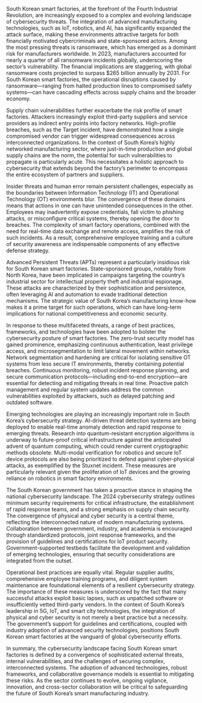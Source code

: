 South Korean smart factories, at the forefront of the Fourth Industrial Revolution, are increasingly exposed to a complex and evolving landscape of cybersecurity threats. The integration of advanced manufacturing technologies, such as IoT, robotics, and AI, has significantly expanded the attack surface, making these environments attractive targets for both financially motivated cybercriminals and state-sponsored actors. Among the most pressing threats is ransomware, which has emerged as a dominant risk for manufacturers worldwide. In 2023, manufacturers accounted for nearly a quarter of all ransomware incidents globally, underscoring the sector’s vulnerability. The financial implications are staggering, with global ransomware costs projected to surpass $265 billion annually by 2031. For South Korean smart factories, the operational disruptions caused by ransomware—ranging from halted production lines to compromised safety systems—can have cascading effects across supply chains and the broader economy.

Supply chain vulnerabilities further exacerbate the risk profile of smart factories. Attackers increasingly exploit third-party suppliers and service providers as indirect entry points into factory networks. High-profile breaches, such as the Target incident, have demonstrated how a single compromised vendor can trigger widespread consequences across interconnected organizations. In the context of South Korea’s highly networked manufacturing sector, where just-in-time production and global supply chains are the norm, the potential for such vulnerabilities to propagate is particularly acute. This necessitates a holistic approach to cybersecurity that extends beyond the factory’s perimeter to encompass the entire ecosystem of partners and suppliers.

Insider threats and human error remain persistent challenges, especially as the boundaries between Information Technology (IT) and Operational Technology (OT) environments blur. The convergence of these domains means that actions in one can have unintended consequences in the other. Employees may inadvertently expose credentials, fall victim to phishing attacks, or misconfigure critical systems, thereby opening the door to breaches. The complexity of smart factory operations, combined with the need for real-time data exchange and remote access, amplifies the risk of such incidents. As a result, comprehensive employee training and a culture of security awareness are indispensable components of any effective defense strategy.

Advanced Persistent Threats (APTs) represent a particularly insidious risk for South Korean smart factories. State-sponsored groups, notably from North Korea, have been implicated in campaigns targeting the country’s industrial sector for intellectual property theft and industrial espionage. These attacks are characterized by their sophistication and persistence, often leveraging AI and automation to evade traditional detection mechanisms. The strategic value of South Korea’s manufacturing know-how makes it a prime target for such operations, which can have long-term implications for national competitiveness and economic security.

In response to these multifaceted threats, a range of best practices, frameworks, and technologies have been adopted to bolster the cybersecurity posture of smart factories. The zero-trust security model has gained prominence, emphasizing continuous authentication, least privilege access, and microsegmentation to limit lateral movement within networks. Network segmentation and hardening are critical for isolating sensitive OT systems from less secure IT environments, thereby containing potential breaches. Continuous monitoring, robust incident response planning, and secure communication protocols—including end-to-end encryption—are essential for detecting and mitigating threats in real time. Proactive patch management and regular system updates address the common vulnerabilities exploited by attackers, such as delayed patching and outdated software.

Emerging technologies are playing an increasingly important role in South Korea’s cybersecurity strategy. AI-driven threat detection systems are being deployed to enable real-time anomaly detection and rapid response to emerging threats. Research into quantum-resistant encryption algorithms is underway to future-proof critical infrastructure against the anticipated advent of quantum computing, which could render current cryptographic methods obsolete. Multi-modal verification for robotics and secure IoT device protocols are also being prioritized to defend against cyber-physical attacks, as exemplified by the Stuxnet incident. These measures are particularly relevant given the proliferation of IoT devices and the growing reliance on robotics in smart factory environments.

The South Korean government has taken a proactive stance in shaping the national cybersecurity landscape. The 2024 cybersecurity strategy outlines minimum security requirements for critical infrastructure, the establishment of rapid response teams, and a strong emphasis on supply chain security. The convergence of physical and cyber security is a central theme, reflecting the interconnected nature of modern manufacturing systems. Collaboration between government, industry, and academia is encouraged through standardized protocols, joint response frameworks, and the provision of guidelines and certifications for IoT product security. Government-supported testbeds facilitate the development and validation of emerging technologies, ensuring that security considerations are integrated from the outset.

Operational best practices are equally vital. Regular supplier audits, comprehensive employee training programs, and diligent system maintenance are foundational elements of a resilient cybersecurity strategy. The importance of these measures is underscored by the fact that many successful attacks exploit basic lapses, such as unpatched software or insufficiently vetted third-party vendors. In the context of South Korea’s leadership in 5G, IoT, and smart city technologies, the integration of physical and cyber security is not merely a best practice but a necessity. The government’s support for guidelines and certifications, coupled with industry adoption of advanced security technologies, positions South Korean smart factories at the vanguard of global cybersecurity efforts.

In summary, the cybersecurity landscape facing South Korean smart factories is defined by a convergence of sophisticated external threats, internal vulnerabilities, and the challenges of securing complex, interconnected systems. The adoption of advanced technologies, robust frameworks, and collaborative governance models is essential to mitigating these risks. As the sector continues to evolve, ongoing vigilance, innovation, and cross-sector collaboration will be critical to safeguarding the future of South Korea’s smart manufacturing industry.